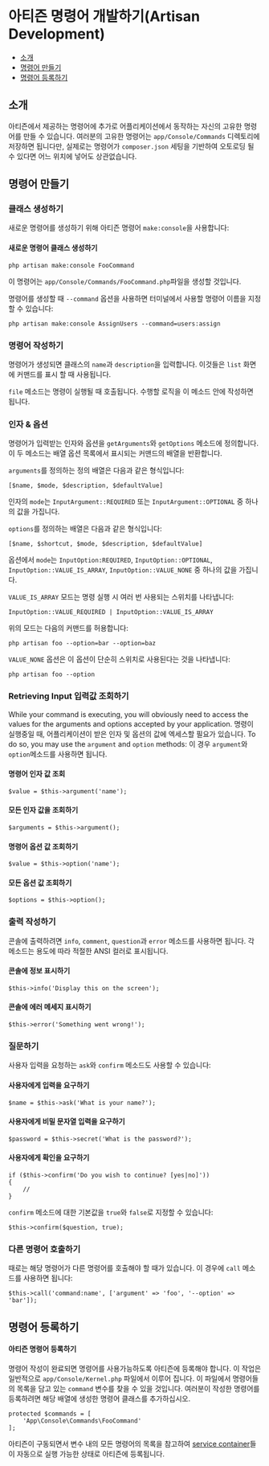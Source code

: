 # 아티즌 명령어 개발하기(Artisan Development)

- [소개](#introduction)
- [명령어 만들기](#building-a-command)
- [명령어 등록하기](#registering-commands)

<a name="introduction"></a>
## 소개

아티즌에서 제공하는 명령어에 추가로 어플리케이션에서 동작하는 자신의 고유한 명령어를 만들 수 있습니다. 여러분의 고유한 명령어는 `app/Console/Commands` 디렉토리에 저장하면 됩니다만, 실제로는 명령어가 `composer.json` 세팅을 기반하여 오토로딩 될 수 있다면 어느 위치에 넣어도 상관없습니다.

<a name="building-a-command"></a>
## 명령어 만들기

### 클래스 생성하기

새로운 명령어를 생성하기 위해 아티즌 명령어 `make:console`을 사용합니다:

#### 새로운 명령어 클래스 생성하기

	php artisan make:console FooCommand

이 명령어는 `app/Console/Commands/FooCommand.php`파일을 생성할 것입니다.

명령어를 생성할 때 `--command` 옵션을 사용하면 터미널에서 사용할 명령어 이름을 지정할 수 있습니다:

	php artisan make:console AssignUsers --command=users:assign

### 명령어 작성하기

명령어가 생성되면 클래스의 `name`과 `description`을 입력합니다. 이것들은 `list` 화면에 커맨드를 표시 할 때 사용됩니다.

`file` 메소드는 명령이 실행될 때 호출됩니다. 수행할 로직을 이 메소드 안에 작성하면 됩니다. 

### 인자 & 옵션

명령어가 입력받는 인자와 옵션을 `getArguments`와 `getOptions` 메소드에 정의합니다. 이 두 메소드는 배열 옵션 목록에서 표시되는 커맨드의 배열을 반환합니다. 

`arguments`를 정의하는 정의 배열은 다음과 같은 형식입니다:

	[$name, $mode, $description, $defaultValue]

인자의 `mode`는 `InputArgument::REQUIRED` 또는 `InputArgument::OPTIONAL` 중 하나의 값을 가집니다. 

`options`를 정의하는 배열은 다음과 같은 형식입니다:

	[$name, $shortcut, $mode, $description, $defaultValue]

옵션에서 `mode`는 `InputOption:REQUIRED`, `InputOption::OPTIONAL`, `InputOption::VALUE_IS_ARRAY`, `InputOption::VALUE_NONE` 중 하나의 값을 가집니다. 

`VALUE_IS_ARRAY` 모드는 명령 실행 시 여러 번 사용되는 스위치를 나타냅니다:

	InputOption::VALUE_REQUIRED | InputOption::VALUE_IS_ARRAY
	
위의 모드는 다음의 커맨드를 허용합니다:

	php artisan foo --option=bar --option=baz

`VALUE_NONE` 옵션은 이 옵션이 단순히 스위치로 사용된다는 것을 나타냅니다:

	php artisan foo --option

### Retrieving Input 입력값 조회하기

While your command is executing, you will obviously need to access the values for the arguments and options accepted by your application. 명령이 실행중일 때, 어플리케이션이 받은 인자 및 옵션의 값에 엑세스할 필요가 있습니다. To do so, you may use the `argument` and `option` methods: 이 경우 `argument`와 `option`메소드를 사용하면 됩니다. 

#### 명령어 인자 값 조회

	$value = $this->argument('name');

#### 모든 인자 값을 조회하기

	$arguments = $this->argument();

#### 명령어 옵션 값 조회하기

	$value = $this->option('name');

#### 모든 옵션 값 조회하기

	$options = $this->option();

### 출력 작성하기

콘솔에 출력하려면 `info`, `comment`, `question`과 `error` 메소드를 사용하면 됩니다. 각 메소드는 용도에 따라 적절한 ANSI 컬러로 표시됩니다. 

#### 콘솔에 정보 표시하기

	$this->info('Display this on the screen');

#### 콘솔에 에러 메세지 표시하기

	$this->error('Something went wrong!');

### 질문하기 

사용자 입력을 요청하는 `ask`와 `confirm` 메소드도 사용할 수 있습니다:

#### 사용자에게 입력을 요구하기

	$name = $this->ask('What is your name?');

#### 사용자에게 비밀 문자열 입력을 요구하기

	$password = $this->secret('What is the password?');

#### 사용자에게 확인을 요구하기

	if ($this->confirm('Do you wish to continue? [yes|no]'))
	{
		//
	}

`confirm` 메소드에 대한 기본값을 `true`와 `false`로 지정할 수 있습니다:

	$this->confirm($question, true);

### 다른 명령어 호출하기 

때로는 해당 명령어가 다른 명령어를 호출해야 할 때가 있습니다. 이 경우에 `call` 메소드를 사용하면 됩니다:

	$this->call('command:name', ['argument' => 'foo', '--option' => 'bar']);

<a name="registering-commands"></a>
## 명령어 등록하기

#### 아티즌 명령어 등록하기

명령어 작성이 완료되면 명령어를 사용가능하도록 아티즌에 등록해야 합니다. 이 작업은 일반적으로 `app/Console/Kernel.php` 파일에서 이루어 집니다. 이 파일에서 명령어들의 목록을 담고 있는 `command` 변수를 찾을 수 있을 것입니다. 여러분이 작성한 명령어를 등록하려면 해당 배열에 생성한 명령어 클래스를 추가하십시오. 

	protected $commands = [
		'App\Console\Commands\FooCommand'
	];

아티즌이 구동되면서 변수 내의 모든 명령어의 목록을 참고하여 [service container](/docs/5.0/container)들이 자동으로 실행 가능한 상태로 아티즌에 등록됩니다. 
